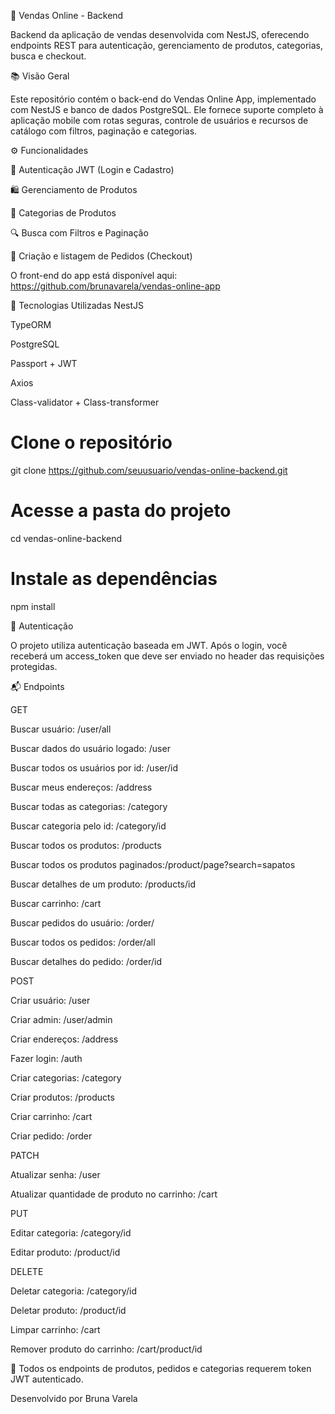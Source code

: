 🛒 Vendas Online - Backend

Backend da aplicação de vendas desenvolvida com NestJS, oferecendo endpoints REST para autenticação, gerenciamento de produtos, categorias, busca e checkout.

📚 Visão Geral

Este repositório contém o back-end do Vendas Online App, implementado com NestJS e banco de dados PostgreSQL. Ele fornece suporte completo à aplicação mobile com rotas seguras, controle de usuários e recursos de catálogo com filtros, paginação e categorias.

⚙️ Funcionalidades

🔐 Autenticação JWT (Login e Cadastro)

🛍️ Gerenciamento de Produtos

📁 Categorias de Produtos

🔍 Busca com Filtros e Paginação

🧾 Criação e listagem de Pedidos (Checkout)

O front-end do app está disponível aqui: https://github.com/brunavarela/vendas-online-app

🧪 Tecnologias Utilizadas
NestJS

TypeORM

PostgreSQL

Passport + JWT

Axios

Class-validator + Class-transformer

# Clone o repositório
git clone https://github.com/seuusuario/vendas-online-backend.git

# Acesse a pasta do projeto
cd vendas-online-backend

# Instale as dependências
npm install


🔐 Autenticação

O projeto utiliza autenticação baseada em JWT. Após o login, você receberá um access_token que deve ser enviado no header das requisições protegidas.


📬 Endpoints

GET

Buscar usuário: /user/all

Buscar dados do usuário logado: /user

Buscar todos os usuários por id: /user/id

Buscar meus endereços: /address

Buscar todas as categorias: /category

Buscar categoria pelo id: /category/id

Buscar todos os produtos: /products

Buscar todos os produtos paginados:/product/page?search=sapatos

Buscar detalhes de um produto: /products/id

Buscar carrinho: /cart

Buscar pedidos do usuário: /order/

Buscar todos os pedidos: /order/all

Buscar detalhes do pedido: /order/id

POST

Criar usuário: /user

Criar admin: /user/admin

Criar endereços: /address

Fazer login: /auth

Criar categorias: /category

Criar produtos: /products

Criar carrinho: /cart

Criar pedido: /order

PATCH

Atualizar senha: /user

Atualizar quantidade de produto no carrinho: /cart

PUT

Editar categoria: /category/id

Editar produto: /product/id

DELETE 

Deletar categoria: /category/id

Deletar produto: /product/id

Limpar carrinho: /cart

Remover produto do carrinho: /cart/product/id


📌 Todos os endpoints de produtos, pedidos e categorias requerem token JWT autenticado.


Desenvolvido por Bruna Varela
